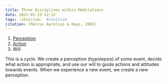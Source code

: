 ```yaml
---
title: Three Disciplines within Meditations
date: 2021-01-23 12:12
tags: :stoicism:  #stoicism
citation: (Marcus Aurelius & Hays, 2002) 
---
```

1. [Perception](202101231216.md)
2. [Action](202101231223.md)
3. Will

This is a cycle. We create a perception (hypolepsis) of some event, decide what action is appropriate, and use our will to guide actions and attitudes towards events. When we experience a new event, we create a new perception.
